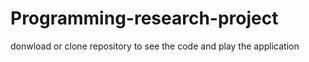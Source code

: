 # Programming-research-project
donwload or clone repository to see the code and play the application
